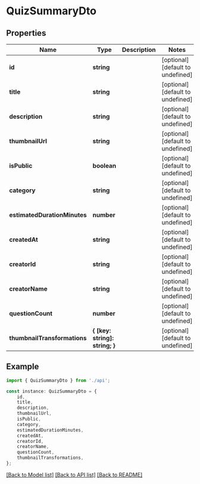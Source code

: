 # QuizSummaryDto


## Properties

Name | Type | Description | Notes
------------ | ------------- | ------------- | -------------
**id** | **string** |  | [optional] [default to undefined]
**title** | **string** |  | [optional] [default to undefined]
**description** | **string** |  | [optional] [default to undefined]
**thumbnailUrl** | **string** |  | [optional] [default to undefined]
**isPublic** | **boolean** |  | [optional] [default to undefined]
**category** | **string** |  | [optional] [default to undefined]
**estimatedDurationMinutes** | **number** |  | [optional] [default to undefined]
**createdAt** | **string** |  | [optional] [default to undefined]
**creatorId** | **string** |  | [optional] [default to undefined]
**creatorName** | **string** |  | [optional] [default to undefined]
**questionCount** | **number** |  | [optional] [default to undefined]
**thumbnailTransformations** | **{ [key: string]: string; }** |  | [optional] [default to undefined]

## Example

```typescript
import { QuizSummaryDto } from './api';

const instance: QuizSummaryDto = {
    id,
    title,
    description,
    thumbnailUrl,
    isPublic,
    category,
    estimatedDurationMinutes,
    createdAt,
    creatorId,
    creatorName,
    questionCount,
    thumbnailTransformations,
};
```

[[Back to Model list]](../README.md#documentation-for-models) [[Back to API list]](../README.md#documentation-for-api-endpoints) [[Back to README]](../README.md)
